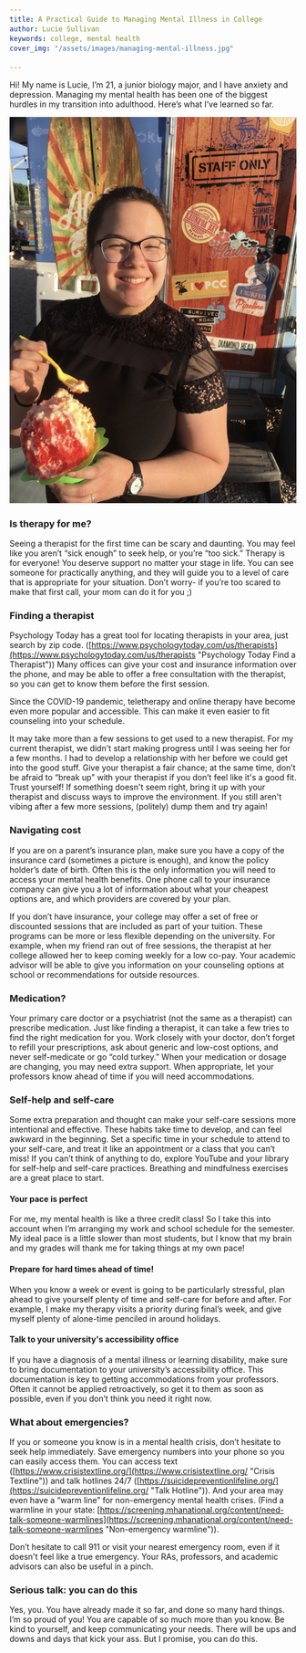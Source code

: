 ```yaml
---
title: A Practical Guide to Managing Mental Illness in College
author: Lucie Sullivan
keywords: college, mental health
cover_img: "/assets/images/managing-mental-illness.jpg"

---
```

Hi! My name is Lucie, I’m 21, a junior biology major, and I have anxiety and depression. Managing my mental health has been one of the biggest hurdles in my transition into adulthood. Here’s what I’ve learned so far.

![](/assets/images/lucie-1.jpg)

### Is therapy for me?

Seeing a therapist for the first time can be scary and daunting. You may feel like you aren’t “sick enough” to seek help, or you’re “too sick.” Therapy is for everyone! You deserve support no matter your stage in life. You can see someone for practically anything, and they will guide you to a level of care that is appropriate for your situation. Don’t worry- if you’re too scared to make that first call, your mom can do it for you ;)

### Finding a therapist

Psychology Today has a great tool for locating therapists in your area, just search by zip code. ([https://www.psychologytoday.com/us/therapists](https://www.psychologytoday.com/us/therapists "Psychology Today Find a Therapist")) Many offices can give your cost and insurance information over the phone, and may be able to offer a free consultation with the therapist, so you can get to know them before the first session.

Since the COVID-19 pandemic, teletherapy and online therapy have become even more popular and accessible. This can make it even easier to fit counseling into your schedule.

It may take more than a few sessions to get used to a new therapist. For my current therapist, we didn't start making progress until I was seeing her for a few months. I had to develop a relationship with her before we could get into the good stuff. Give your therapist a fair chance; at the same time, don’t be afraid to “break up” with your therapist if you don’t feel like it's a good fit. Trust yourself! If something doesn't seem right, bring it up with your therapist and discuss ways to improve the environment. If you still aren't vibing after a few more sessions, (politely) dump them and try again!

### Navigating cost

If you are on a parent’s insurance plan, make sure you have a copy of the insurance card (sometimes a picture is enough), and know the policy holder’s date of birth. Often this is the only information you will need to access your mental health benefits. One phone call to your insurance company can give you a lot of information about what your cheapest options are, and which providers are covered by your plan.

If you don’t have insurance, your college may offer a set of free or discounted sessions that are included as part of your tuition. These programs can be more or less flexible depending on the university. For example, when my friend ran out of free sessions, the therapist at her college allowed her to keep coming weekly for a low co-pay. Your academic advisor will be able to give you information on your counseling options at school or recommendations for outside resources.

### Medication?

Your primary care doctor or a psychiatrist (not the same as a therapist) can prescribe medication. Just like finding a therapist, it can take a few tries to find the right medication for you. Work closely with your doctor, don’t forget to refill your prescriptions, ask about generic and low-cost options, and never self-medicate or go “cold turkey.” When your medication or dosage are changing, you may need extra support. When appropriate, let your professors know ahead of time if you will need accommodations.

### Self-help and self-care

Some extra preparation and thought can make your self-care sessions more intentional and effective. These habits take time to develop, and can feel awkward in the beginning. Set a specific time in your schedule to attend to your self-care, and treat it like an appointment or a class that you can’t miss! If you can’t think of anything to do, explore YouTube and your library for self-help and self-care practices. Breathing and mindfulness exercises are a great place to start.

#### Your pace is perfect

For me, my mental health is like a three credit class! So I take this into account when I’m arranging my work and school schedule for the semester. My ideal pace is a little slower than most students, but I know that my brain and my grades will thank me for taking things at my own pace!

#### Prepare for hard times ahead of time!

When you know a week or event is going to be particularly stressful, plan ahead to give yourself plenty of time and self-care for before and after. For example, I make my therapy visits a priority during final’s week, and give myself plenty of alone-time penciled in around holidays.

#### Talk to your university's accessibility office

If you have a diagnosis of a mental illness or learning disability, make sure to bring documentation to your university’s accessibility office. This documentation is key to getting accommodations from your professors. Often it cannot be applied retroactively, so get it to them as soon as possible, even if you don’t think you need it right now.

### What about emergencies?

If you or someone you know is in a mental health crisis, don’t hesitate to seek help immediately. Save emergency numbers into your phone so you can easily access them. You can access text ([https://www.crisistextline.org/](https://www.crisistextline.org/ "Crisis Textline")) and talk hotlines 24/7 ([https://suicidepreventionlifeline.org/](https://suicidepreventionlifeline.org/ "Talk Hotline")). And your area may even have a “warm line” for non-emergency mental health crises. (Find a warmline in your state: [https://screening.mhanational.org/content/need-talk-someone-warmlines](https://screening.mhanational.org/content/need-talk-someone-warmlines "Non-emergency warmline")).

Don’t hesitate to call 911 or visit your nearest emergency room, even if it doesn't feel like a true emergency. Your RAs, professors, and academic advisors can also be useful in a pinch.

### Serious talk: you can do this

Yes, you. You have already made it so far, and done so many hard things. I’m so proud of you! You are capable of so much more than you know. Be kind to yourself, and keep communicating your needs. There will be ups and downs and days that kick your ass. But I promise, you can do this.